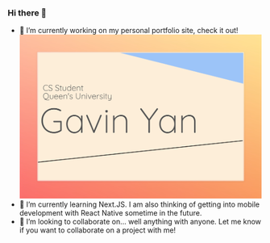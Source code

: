 ### Hi there 👋

- 🔭 I’m currently working on my personal portfolio site, check it out!
  <a href="https://gavinyan.vercel.app" target="_blank">
  <img src="site-preview.jpeg" alt="Website Preview"/>
  </a>
- 🌱 I’m currently learning Next.JS. I am also thinking of getting into mobile development with React Native sometime in the future.
- 👯 I’m looking to collaborate on... well anything with anyone. Let me know if you want to collaborate on a project with me!
